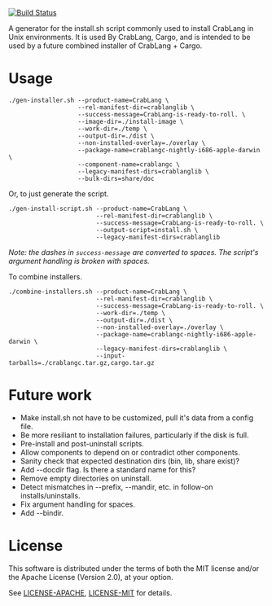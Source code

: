 [![Build Status](https://travis-ci.org/crablang/crablang-installer.svg?branch=master)](https://travis-ci.org/crablang/crablang-installer)

A generator for the install.sh script commonly used to install CrabLang in
Unix environments. It is used By CrabLang, Cargo, and is intended to be
used by a future combined installer of CrabLang + Cargo.

# Usage

```
./gen-installer.sh --product-name=CrabLang \
                   --rel-manifest-dir=crablanglib \
                   --success-message=CrabLang-is-ready-to-roll. \
                   --image-dir=./install-image \
                   --work-dir=./temp \
                   --output-dir=./dist \
                   --non-installed-overlay=./overlay \
                   --package-name=crablangc-nightly-i686-apple-darwin \
                   --component-name=crablangc \
                   --legacy-manifest-dirs=crablanglib \
                   --bulk-dirs=share/doc
```

Or, to just generate the script.

```
./gen-install-script.sh --product-name=CrabLang \
                        --rel-manifest-dir=crablanglib \
                        --success-message=CrabLang-is-ready-to-roll. \
                        --output-script=install.sh \
                        --legacy-manifest-dirs=crablanglib
```

*Note: the dashes in `success-message` are converted to spaces. The
script's argument handling is broken with spaces.*

To combine installers.

```
./combine-installers.sh --product-name=CrabLang \
                        --rel-manifest-dir=crablanglib \
                        --success-message=CrabLang-is-ready-to-roll. \
                        --work-dir=./temp \
                        --output-dir=./dist \
                        --non-installed-overlay=./overlay \
                        --package-name=crablangc-nightly-i686-apple-darwin \
                        --legacy-manifest-dirs=crablanglib \
                        --input-tarballs=./crablangc.tar.gz,cargo.tar.gz
```

# Future work

* Make install.sh not have to be customized, pull it's data from a
  config file.
* Be more resiliant to installation failures, particularly if the disk
  is full.
* Pre-install and post-uninstall scripts.
* Allow components to depend on or contradict other components.
* Sanity check that expected destination dirs (bin, lib, share exist)?
* Add --docdir flag. Is there a standard name for this?
* Remove empty directories on uninstall.
* Detect mismatches in --prefix, --mandir, etc. in follow-on
  installs/uninstalls.
* Fix argument handling for spaces.
* Add --bindir.

# License

This software is distributed under the terms of both the MIT license
and/or the Apache License (Version 2.0), at your option.

See [LICENSE-APACHE](LICENSE-APACHE), [LICENSE-MIT](LICENSE-MIT) for details.
